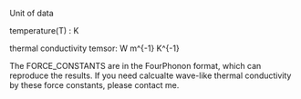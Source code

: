 Unit of data

temperature(T) : K

thermal conductivity temsor: W m^{-1} K^{-1}

The FORCE_CONSTANTS are in the FourPhonon format, which can reproduce the results. If you need calcualte wave-like thermal conductivity by these force constants, please contact me.
